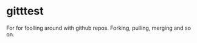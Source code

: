gitttest
========

For for foolling around with github repos. Forking, pulling, merging and so on. 
